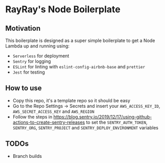 # RayRay's Node Boilerplate

## Motivation
This boilerplate is designed as a super simple boilerplate to get a Node Lambda up and running using:
- `Serverless` for deployment
- `Sentry` for logging 
- `ESLint` for linting with `eslint-config-airbnb-base` and `prettier`
- `Jest` for testing

## How to use

- Copy this repo, it's a template repo so it should be easy
- Go to the Repo Settings -> Secrets and insert your `AWS_ACCESS_KEY_ID`, `AWS_SECRET_ACCESS_KEY` and `AWS_REGION`
- Follow the steps in https://blog.sentry.io/2019/12/17/using-github-actions-to-create-sentry-releases to set the `SENTRY_AUTH_TOKEN`, `SENTRY_ORG`, `SENTRY_PROJECT` and `SENTRY_DEPLOY_ENVIRONMENT` variables

## TODOs
- Branch builds
